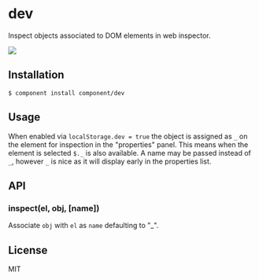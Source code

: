 # dev

  Inspect objects associated to DOM elements in web inspector.

  ![](https://dsz91cxz97a03.cloudfront.net/iXpnS5fQAW.png)

## Installation

    $ component install component/dev

## Usage

  When enabled via `localStorage.dev = true` the object
  is assigned as `_` on the element for inspection in the
  "properties" panel. This means when the element is selected
  `$._` is also available. A name may be passed instead of `_`,
  however `_` is nice as it will display early in the properties list.

## API

### inspect(el, obj, [name])

  Associate `obj` with `el` as `name` defaulting to "_".

## License

  MIT
